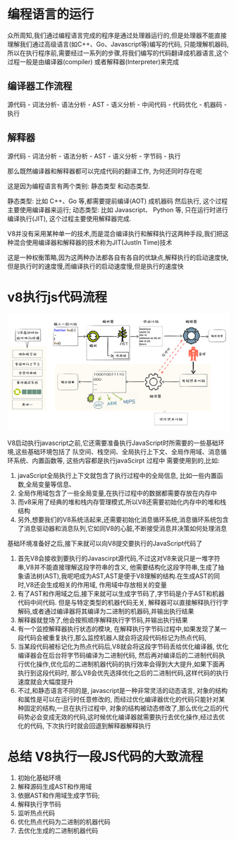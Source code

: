 # 编程语言的运行

众所周知,我们通过编程语言完成的程序是通过处理器运行的,但是处理器不能直接理解我们通过高级语言(如C++、Go、Javascript等)编写的代码, 只能理解机器码,所以在执行程序前,需要经过一系列的步骤,将我们编写的代码翻译成机器语言,这个过程一般是由编译器(compiler) 或者解释器(Interpreter)来完成

## 编译器工作流程

源代码 - 词法分析- 语法分析 -  AST - 语义分析 - 中间代码 - 代码优化 - 机器码 - 执行

## 解释器

源代码 - 词法分析 - 语法分析 - AST - 语义分析 - 字节码 - 执行

那么既然编译器和解释器都可以完成代码的翻译工作, 为何还同时存在呢

这是因为编程语言有两个类别: 静态类型 和动态类型.

静态类型: 比如 C++、Go 等,都需要提前编译(AOT) 成机器码 然后执行, 这个过程主要使用编译器来运行;
动态类型: 比如 Javascript、 Python 等, 只在运行时进行编译执行(JIT), 这个过程主要使用解释器完成.

V8并没有采用某种单一的技术,而是混合编译执行和解释执行这两种手段,我们把这种混合使用编译器和解释器的技术称为JIT(JustIn Time)技术

这是一种权衡策略,因为这两种办法都各自有各自的优缺点,解释执行的启动速度快,但是执行时的速度慢,而编译执行的启动速度慢,但是执行的速度快

# v8执行js代码流程

![](./V8执行流程/2020-12-20-19-09-26.png)

V8启动执行javascript之前,它还需要准备执行JavaScript时所需要的一些基础环境,这些基础环境包括了 队空间、栈空间、全局执行上下文、全局作用域、消息循环系统、内置函数等, 这些内容都是执行javaScirpt 过程中 需要使用到的,比如:

1. javaScript全局执行上下文就包含了执行过程中的全局信息, 比如一些内置函数,全局变量等信息、
2. 全局作用域包含了一些全局变量,在执行过程中的数据都需要存放在内存中
3. 而v8采用了经典的堆和栈内存管理模式,所以V8还需要初始化内存中的堆和栈结构
4. 另外,想要我们的V8系统活起来,还需要初始化消息循环系统,消息循环系统包含了消息驱动器和消息队列,它如同V8的心脏,不断接受消息并决策如何处理消息
   
基础环境准备好之后,接下来就可以向V8提交要执行的JavaScript代码了

1. 首先V8会接收到要执行的Javascirpt源代码,不过这对V8来说只是一堆字符串,V8并不能直接理解这段字符串的含义, 他需要结构化这段字符串,生成了抽象语法树(AST),我呢吧成为AST,AST是便于V8理解的结构.在生成AST的同时,V8还会生成相关的作用域, 作用域中存放相关的变量
2. 有了AST和作用域之后,接下来就可以生成字节码了,字节码是介于AST和机器代码中间代码. 但是与特定类型的机器代码无关, 解释器可以直接解释执行行字解码,或者通过编译器将其编译为二进制的机器码,并输出执行结果
3. 解释器就登场了,他会按照顺序解释执行字节码,并输出执行结果
4. 有一个监控解释器执行状态的模块, 在解释执行字节码过程中,如果发现了某一段代码会被重复执行,那么监控机器人就会将这段代码标记为热点代码,
5. 当某段代码被标记化为热点代码后,V8就会将这段字节码丢给优化编译器, 优化编译器会在后台将字节码编译为二进制代码, 然后再对编译后的二进制代码执行优化操作,优化后的二进制机器代码的执行效率会得到大大提升,如果下面再执行到这段代码时, 那么V8会优先选择优化之后的二进制代码,这样代码的执行速度就会大幅度提升
6. 不过,和静态语言不同的是, javascript是一种非常灵活的动态语言, 对象的结构和属性是可以在运行时任意修改的, 而经过优化编译器优化的代码只能针对某种固定的结构,一旦在执行过程中, 对象的结构被动态修改了,那么优化之后的代码势必会变成无效的代码,这时候优化编译器就需要执行去优化操作,经过去优化的代码, 下次执行时就会回退到解释器解释执行

# 总结 V8执行一段JS代码的大致流程


1. 初始化基础环境
2. 解释源码生成AST和作用域
3. 依据AST和作用域生成字节码;
4. 解释执行字节码
5. 监听热点代码
6. 优化热点代码为二进制的机器代码
7. 去优化生成的二进制机器代码